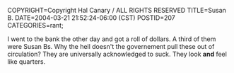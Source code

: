 COPYRIGHT=Copyright Hal Canary / ALL RIGHTS RESERVED
TITLE=Susan B.
DATE=2004-03-21 21:52:24-06:00 (CST)
POSTID=207
CATEGORIES=rant;

I went to the bank the other day and got a roll of dollars. A third of them were Susan Bs. Why the hell doesn't the governement pull these out of circulation? They are universally acknowledged to suck. They look **and** feel like quarters.

